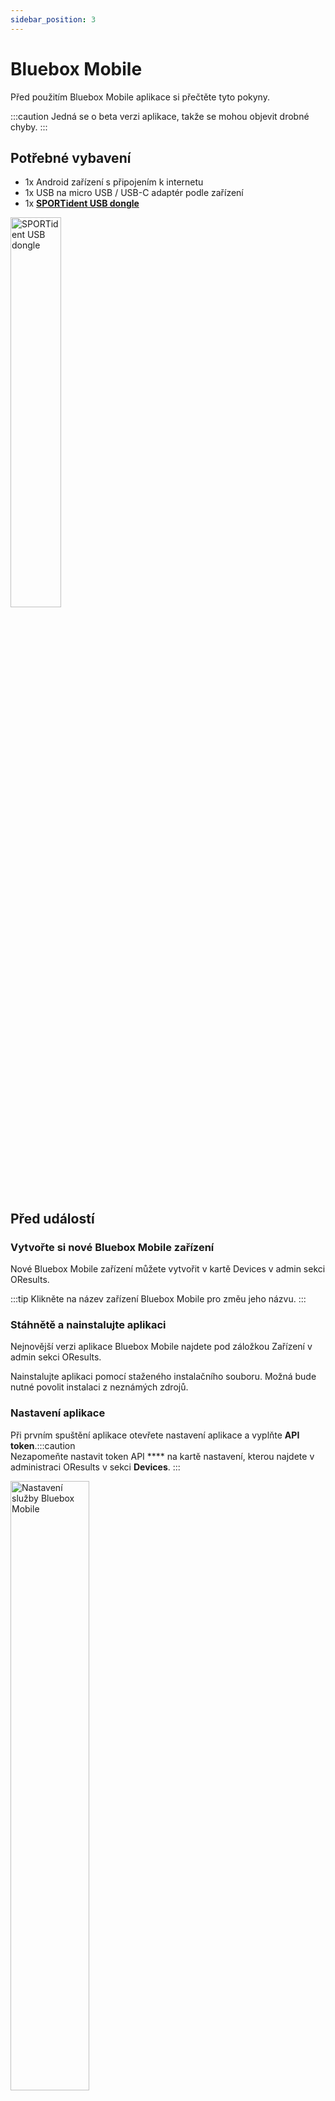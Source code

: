 ```yaml
---
sidebar_position: 3
---
```


# Bluebox Mobile

Před použitím Bluebox Mobile aplikace si přečtěte tyto pokyny.

:::caution
Jedná se o beta verzi aplikace, takže se mohou objevit drobné chyby.
:::

## Potřebné vybavení

- 1x Android zařízení s připojením k internetu
- 1x USB na micro USB / USB-C adaptér podle zařízení
- 1x **[SPORTident USB dongle](https://www.sportident.com/documents/si-radio/SRR-Kit/SPORTident_SRR-Dongle.pdf)**

<img src="/img/srr-dongle.png" width="40%" alt="SPORTident USB dongle" />

## Před událostí

### Vytvořte si nové Bluebox Mobile zařízení

Nové Bluebox Mobile zařízení můžete vytvořit v kartě Devices v admin sekci OResults.

:::tip
Klikněte na název zařízení Bluebox Mobile pro změu jeho názvu.
:::

### Stáhnětě a nainstalujte aplikaci

Nejnovější verzi aplikace Bluebox Mobile najdete pod záložkou Zařízení v admin sekci OResults.

Nainstalujte aplikaci pomocí staženého instalačního souboru. Možná bude nutné povolit instalaci z neznámých zdrojů.

### Nastavení aplikace

Při prvním spuštění aplikace otevřete nastavení aplikace a vyplňte **API token**.<!--Optionally, you can set on which `Channel` your USB dongle is receiving punch records (see \[How to setup a radiocontrol\](./radio-control.md)). -->:::caution  
Nezapomeňte nastavit token API **** na kartě nastavení, kterou najdete v administraci OResults v sekci **Devices**.
:::

<img src="/img/bb-mobile-settings.jpg" width="50%" alt="Nastavení služby Bluebox Mobile" />

### Připojte USB dongle

Připojte SPORTident USB dongle k zařízení pomocí adaptéru USB na micro USB / USB-C podle vlastního výběru.

<img src="/img/mobile-dongle.svg" width="45%" alt="Telefon s klíčem" />

### Poznámky

* Aplikace se ke SPORTident USB donglu připojí automaticky, dávejte však pozor abyste potvrdili žádosti o oprávnění (včetně checkboxu "povolit vždy"), díky tomu se aplikace připojí k donglu i při zamčené obrazovce pokud dojde k narušení kontaktu.
* Pokud nepovolíte aplikaci přístup k poloze, síla signálu nebude posílána do OResults a nezobrazí se vám v administraci závodu.
* Aplikace zabraňuje přechodu telefonu do režimu spánku. Nenechávejte aplikaci spuštěnou na pozadí, pokud ji nepoužíváte, vybíjí to baterii.
* **Na obrazovce zařízení** se zobrazují příchozí údery (zeleně) a zprávy o stavu připojení klíče (žlutě). **Záložka Děrovačky** zobrazuje uložené děrovačky a jejich stav *odeslat / ještě neodeslat* .


### Zajistěte internetové připojení

Ujistěte se, že je vaše zařízení připojeno k internetu v místě radio kontroly.

## V den závodu

### Umístění zařízení

:::nebezpečí
Připojený USB klíč musí být umístěn přibližně ve **stejné výšce jako stanice SI** ve vzdálenosti **maximálně 2 metry** , aby byla zajištěna spolehlivá detekce záznamů děrných štítků.
:::

### Monitorování
> Viz **[Monitoring zařízení](./device-monitoring)**

## Zásady ochrany osobních údajů (Bluebox Mobile)

OResutls (Otakar Hirš a Jan Jurica) vytvořili aplikaci Bluebox Mobile jako bezplatnou aplikaci. Tato služba je poskytována společností OResutls bezplatně a je určena k použití tak, jak je.

Tato stránka slouží k informování návštěvníků o našich zásadách týkajících se shromažďování, používání a zveřejňování osobních údajů, pokud se někdo rozhodne používat naši službu.

Pokud se rozhodnete používat naši službu, souhlasíte se shromažďováním a používáním informací v souladu s těmito zásadami. Osobní údaje, které shromažďujeme, slouží k poskytování Služby. Vaše údaje nebudeme používat ani sdílet se třetími stranami.


**Shromažďování a používání informací**

Pro lepší zážitek z používání naší služby můžeme požadovat, abyste nám sdělili polohu zařízení. To nám umožňuje získat přístup k síle signálu zařízení, abychom mohli zobrazit stav zařízení na webovém panelu. Sílu signálu přenášíme pouze jako hodnotu v rozmezí 0-5 a přesnou polohu nelze odvodit. Tyto informace se ukládají na dobu neurčitou, ale můžete požádat o jejich vymazání z databáze prostřednictvím našeho kontaktního e-mailu. Můžete se rozhodnout, že aplikaci neposkytnete oprávnění k určování polohy, a v takovém případě nebude síla signálu přenášena a nebude k dispozici na ovládacím panelu.

**Zabezpečení**

Informace mohou být přenášeny pomocí nezabezpečeného připojení a my nemůžeme zaručit jejich soukromí.

**Změny těchto zásad ochrany osobních údajů**

Naše zásady ochrany osobních údajů můžeme čas od času aktualizovat. Proto vám doporučujeme, abyste tuto stránku pravidelně kontrolovali a zjišťovali případné změny. O všech změnách vás budeme informovat zveřejněním nových zásad ochrany osobních údajů na této stránce.

Tato politika je účinná od 2022-10-12

**Kontaktujte nás**

Máte-li jakékoli dotazy nebo připomínky k našim zásadám ochrany osobních údajů, neváhejte nás kontaktovat na adrese info@oresutls.eu.

